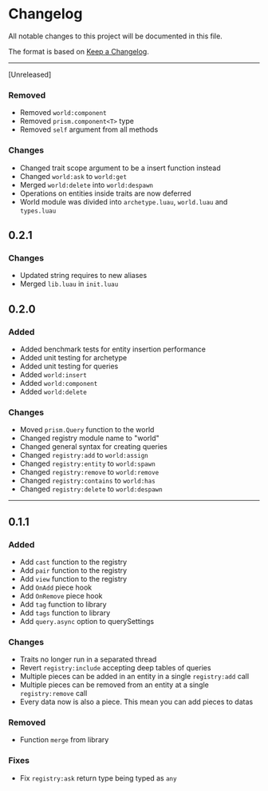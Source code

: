 # Changelog

All notable changes to this project will be documented in this file.

The format is based on [Keep a Changelog](https://keepachangelog.com/en/1.0.0/).

--------------------------------------------------------------------------------

[Unreleased]

### Removed
- Removed `world:component`
- Removed `prism.component<T>` type
- Removed `self` argument from all methods

### Changes

- Changed trait scope argument to be a insert function instead
- Changed `world:ask` to `world:get`
- Merged `world:delete` into `world:despawn`
- Operations on entities inside traits are now deferred
- World module was divided into `archetype.luau`, `world.luau` and `types.luau`

## 0.2.1

### Changes
- Updated string requires to new aliases
- Merged `lib.luau` in `init.luau`

## 0.2.0

### Added
- Added benchmark tests for entity insertion performance
- Added unit testing for archetype
- Added unit testing for queries
- Added `world:insert`
- Added `world:component`
- Added `world:delete` 

### Changes

- Moved `prism.Query` function to the world
- Changed registry module name to "world"
- Changed general syntax for creating queries
- Changed `registry:add` to `world:assign`
- Changed `registry:entity` to `world:spawn`
- Changed `registry:remove` to `world:remove`
- Changed `registry:contains` to `world:has`
- Changed `registry:delete` to `world:despawn`

--------------------------------------------------------------------------------

## 0.1.1

### Added

- Add `cast` function to the registry
- Add `pair` function to the registry
- Add `view` function to the registry
- Add `OnAdd` piece hook
- Add `OnRemove` piece hook
- Add `tag` function to library
- Add `tags` function to library
- Add `query.async` option to querySettings

### Changes

- Traits no longer run in a separated thread
- Revert `registry:include` accepting deep tables of queries
- Multiple pieces can be added in an entity in a single `registry:add` call
- Multiple pieces can be removed from an entity at a single `registry:remove` call
- Every data now is also a piece. This mean you can add pieces to datas

### Removed

- Function `merge` from library

### Fixes 

- Fix `registry:ask` return type being typed as `any`